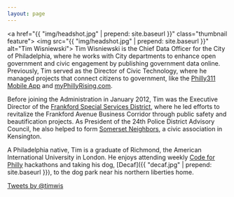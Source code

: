 ```yaml
---
layout: page
---
```

<a href="{{ "img/headshot.jpg" | prepend: site.baseurl }}" class="thumbnail feature">
  <img src="{{ "img/headshot.jpg" | prepend: site.baseurl }}" alt="Tim Wisniewski">
</a>
Tim Wisniewski is the Chief Data Officer for the City of Philadelphia, where he works with City departments to enhance open government and civic engagement by publishing government data online. Previously, Tim served as the Director of Civic Technology, where he managed projects that connect citizens to government, like the [Philly311 Mobile App](http://www.phila.gov/311/mobileapp.html) and [myPhillyRising.com](http://myphillyrising.com).

Before joining the Administration in January 2012, Tim was the Executive Director of the [Frankford Special Services District](http://en.wikipedia.org/wiki/Frankford_Special_Services_District_of_Philadelphia), where he led efforts to revitalize the Frankford Avenue Business Corridor through public safety and beautification projects. As President of the 24th Police District Advisory Council, he also helped to form [Somerset Neighbors](#), a civic association in Kensington.

A Philadelphia native, Tim is a graduate of Richmond, the American International University in London. He enjoys attending weekly [Code for Philly](http://codeforphilly.org) hackathons and taking his dog, [Decaf]({{ "decaf.jpg" | prepend: site.baseurl }}), to the dog park near his northern liberties home.

<p><a class="twitter-timeline" href="https://twitter.com/timwis" data-widget-id="352484673072541697">Tweets by @timwis</a><br />
<script>// <![CDATA[
!function(d,s,id){var js,fjs=d.getElementsByTagName(s)[0],p=/^http:/.test(d.location)?'http':'https';if(!d.getElementById(id)){js=d.createElement(s);js.id=id;js.src=p+"://platform.twitter.com/widgets.js";fjs.parentNode.insertBefore(js,fjs);}}(document,"script","twitter-wjs");
// ]]&gt;</script></p>

